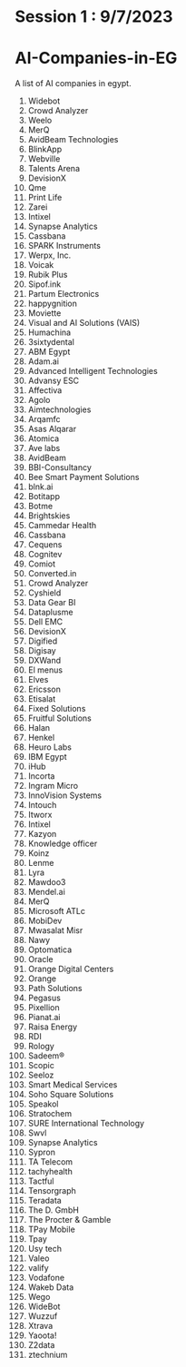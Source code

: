 # Session 1 : 9/7/2023
# AI-Companies-in-EG
A list of AI companies in egypt.
1. Widebot
2. Crowd Analyzer
3. Weelo
4. MerQ
5. AvidBeam Technologies
6. BlinkApp
7. Webville
8. Talents Arena
9. DevisionX
10. Qme
11. Print Life
12. Zarei
13. Intixel
14. Synapse Analytics
15. Cassbana
16. SPARK Instruments
17. Werpx, Inc.
18. Voicak
19. Rubik Plus
20. Sipof.ink
21. Partum Electronics
22. happygnition
23. Moviette
24. Visual and AI Solutions (VAIS)
25. Humachina
26. 3sixtydental
27. ABM Egypt
28. Adam.ai
29. Advanced Intelligent Technologies
30. Advansy ESC
31. Affectiva
32. Agolo
33. Aimtechnologies
34. Arqamfc
35. Asas Alqarar
36. Atomica
37. Ave labs
38. AvidBeam
39. BBI-Consultancy
40. Bee Smart Payment Solutions
41. blnk.ai
42. Botitapp
43. Botme
44. Brightskies
45. Cammedar Health
46. Cassbana
47. Cequens
48. Cognitev
49. Comiot
50. Converted.in
51. Crowd Analyzer
52. Cyshield
53. Data Gear BI
54. Dataplusme
55. Dell EMC
56. DevisionX
57. Digified
58. Digisay
59. DXWand
60. El menus
61. Elves
62. Ericsson
63. Etisalat
64. Fixed Solutions
65. Fruitful Solutions
66. Halan
67. Henkel
68. Heuro Labs
69. IBM Egypt
70. iHub
71. Incorta
72. Ingram Micro
73. InnoVision Systems
74. Intouch
75. Itworx
76. Intixel
77. Kazyon
78. Knowledge officer
79. Koinz
80. Lenme
81. Lyra
82. Mawdoo3
83. Mendel.ai
84. MerQ
85. Microsoft ATLc
86. MobiDev
87. Mwasalat Misr
88. Nawy
89. Optomatica
90. Oracle
91. Orange Digital Centers
92. Orange
93. Path Solutions
94. Pegasus
95. Pixellion
96. Pianat.ai
97. Raisa Energy
98. RDI
99. Rology
100. Sadeem®
101. Scopic
102. Seeloz
103. Smart Medical Services
104. Soho Square Solutions
105. Speakol
106. Stratochem
107. SURE International Technology
108. Swvl
109. Synapse Analytics
110. Sypron
111. TA Telecom
112. tachyhealth
113. Tactful
114. Tensorgraph
115. Teradata
116. The D. GmbH
117. The Procter & Gamble
118. TPay Mobile
119. Tpay
120. Usy tech
121. Valeo
122. valify
123. Vodafone
124. Wakeb Data
125. Wego
126. WideBot
127. Wuzzuf
128. Xtrava
129. Yaoota!
130. Z2data
131. ztechnium
